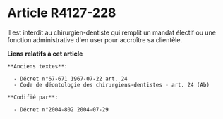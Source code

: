# Article R4127-228

Il est interdit au chirurgien-dentiste qui remplit un mandat électif ou une fonction administrative d'en user pour accroître
sa clientèle.

**Liens relatifs à cet article**

	**Anciens textes**:

	  - Décret n°67-671 1967-07-22 art. 24
	  - Code de déontologie des chirurgiens-dentistes - art. 24 (Ab)

	**Codifié par**:

	  - Décret n°2004-802 2004-07-29
